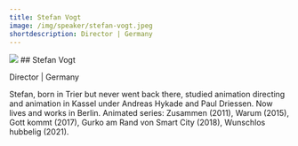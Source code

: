 ```yaml
---
title: Stefan Vogt
image: /img/speaker/stefan-vogt.jpeg
shortdescription: Director | Germany
---
```

<img src="/img/speaker/stefan-vogt.jpeg">
## Stefan Vogt

Director | Germany

Stefan, born in Trier but never went back there, studied animation directing and animation in Kassel under Andreas Hykade and Paul Driessen. Now lives and works in Berlin. Animated series: Zusammen (2011), Warum (2015), Gott kommt (2017), Gurko am Rand von Smart City (2018), Wunschlos hubbelig (2021).